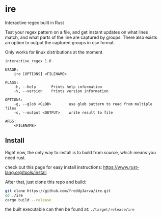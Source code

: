 # ire

Interactive regex built in Rust

Test your regex pattern on a file, and get instant updates on what lines match, and what parts of the line are captured by groups.
There also exists an option to output the captured groups in csv format.

Only works for linux distributions at the moment.

```
interactive_regex 1.0

USAGE:
    ire [OPTIONS] <FILENAME>

FLAGS:
    -h, --help       Prints help information
    -V, --version    Prints version information

OPTIONS:
    -g, --glob <GLOB>        use glob pattern to read from multiple files
    -o, --output <OUTPUT>    write result to file

ARGS:
    <FILENAME>
```


## Install
Right now, the only way to install is to build from source, which means you need rust. 

check out this page for easy install instructions: https://www.rust-lang.org/tools/install

After that, just clone this repo and build:

```sh
git clone https://github.com/freddyJarva/ire.git
cd ./ire
cargo build --release
```

the built executable can then be found at: `./target/release/ire`
